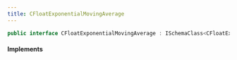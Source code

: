 ```yaml
---
title: CFloatExponentialMovingAverage
---
```


```csharp
public interface CFloatExponentialMovingAverage : ISchemaClass<CFloatExponentialMovingAverage>, ISchemaField, ISchemaClass, INativeHandle
```

#### Implements

